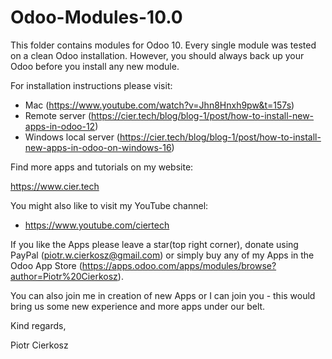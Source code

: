 # Odoo-Modules-10.0

This folder contains modules for Odoo 10. Every single module was tested on a clean Odoo installation. However, you should always back up your Odoo before you install any new module.

For installation instructions please visit:

- Mac (https://www.youtube.com/watch?v=Jhn8Hnxh9pw&t=157s)
- Remote server (https://cier.tech/blog/blog-1/post/how-to-install-new-apps-in-odoo-12)
- Windows local server (https://cier.tech/blog/blog-1/post/how-to-install-new-apps-in-odoo-on-windows-16)

Find more apps and tutorials on my website:

https://www.cier.tech

You might also like to visit my YouTube channel:

- https://www.youtube.com/ciertech

If you like the Apps please leave a star(top right corner), donate using PayPal (piotr.w.cierkosz@gmail.com) or simply buy any of my Apps in the Odoo App Store (https://apps.odoo.com/apps/modules/browse?author=Piotr%20Cierkosz).

You can also join me in creation of new Apps or I can join you - this would bring us some new experience and more apps under our belt.

Kind regards,

Piotr Cierkosz
